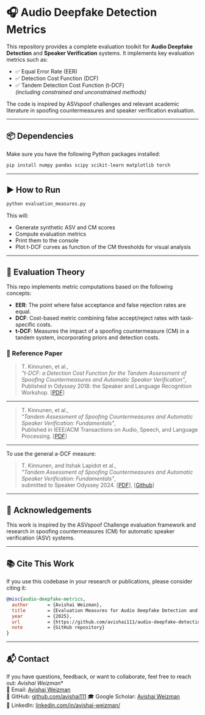 
# 🎧 Audio Deepfake Detection Metrics

This repository provides a complete evaluation toolkit for **Audio Deepfake Detection** and **Speaker Verification** systems. It implements key evaluation metrics such as:

- ✅ Equal Error Rate (EER)
- ✅ Detection Cost Function (DCF)
- ✅ Tandem Detection Cost Function (t-DCF)  
  *(including constrained and unconstrained methods)*

The code is inspired by ASVspoof challenges and relevant academic literature in spoofing countermeasures and speaker verification evaluation.

---

## 📦 Dependencies

Make sure you have the following Python packages installed:

```bash
pip install numpy pandas scipy scikit-learn matplotlib torch
```

---

## ▶️ How to Run

```bash
python evaluation_measures.py
```

This will:
- Generate synthetic ASV and CM scores
- Compute evaluation metrics
- Print them to the console
- Plot t-DCF curves as function of the CM thresholds for visual analysis

---

## 🧠 Evaluation Theory

This repo implements metric computations based on the following concepts:

- **EER**: The point where false acceptance and false rejection rates are equal.
- **DCF**: Cost-based metric combining false accept/reject rates with task-specific costs.
- **t-DCF**: Measures the impact of a spoofing countermeasure (CM) in a tandem system, incorporating priors and detection costs.

### 🔗 Reference Paper

> T. Kinnunen, et al.,  
> *"t-DCF: a Detection Cost Function for the Tandem Assessment of Spoofing Countermeasures and Automatic Speaker Verification"*,  
> 	Published in Odyssey 2018: the Speaker and Language Recognition Workshop. [[PDF](https://www.isca-speech.org/archive/Odyssey_2018/pdfs/68.pdf)]
---
> T. Kinnunen, et al.,  
> *"Tandem Assessment of Spoofing Countermeasures and Automatic Speaker Verification: Fundamentals"*,  
> 	Published in IEEE/ACM Transactions on Audio, Speech, and Language Processing. [[PDF](https://doi.org/10.1109/TASLP.2020.3009494)]
---
To use the general a-DCF measure:
> T. Kinnunen, and Itshak Lapidot et al.,  
> *"Tandem Assessment of Spoofing Countermeasures and Automatic Speaker Verification: Fundamentals"*,  
> 	submitted to Speaker Odyssey 2024. [[PDF](https://doi.org/10.1109/TASLP.2020.3009494)], [[Github](https://github.com/shimhz/a_DCF)]

---

## 🙌 Acknowledgements

This work is inspired by the ASVspoof Challenge evaluation framework and research in spoofing countermeasures (CM) for automatic speaker verification (ASV) systems.

---
## 📚 Cite This Work

If you use this codebase in your research or publications, please consider citing it:

```bibtex
@misc{audio-deepfake-metrics,
  author       = {Avishai Weizman},
  title        = {Evaluation Measures for Audio Deepfake Detection and Speaker Verification},
  year         = {2025},
  url          = {https://github.com/avishai111/audio-deepfake-detection-metrics},
  note         = {GitHub repository}
}
```
---

## 📬 Contact

If you have questions, feedback, or want to collaborate, feel free to reach out:
*Avishai Weizman**  
 📧 Email: [Avishai Weizman](mailto:wavishay@post.bgu.ac.il)  
 🔗 GitHub: [github.com/avishai111](https://github.com/avishai111)
 🎓 Google Scholar: [Avishai Weizman](https://scholar.google.com/citations?hl=iw&user=vWlnVpUAAAAJ)  
 💼 LinkedIn: [linkedin.com/in/avishai-weizman/](https://www.linkedin.com/in/avishai-weizman/)
 

